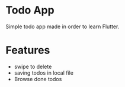# Todo App

Simple todo app made in order to learn Flutter.

# Features

- swipe to delete
- saving todos in local file
- Browse done todos
